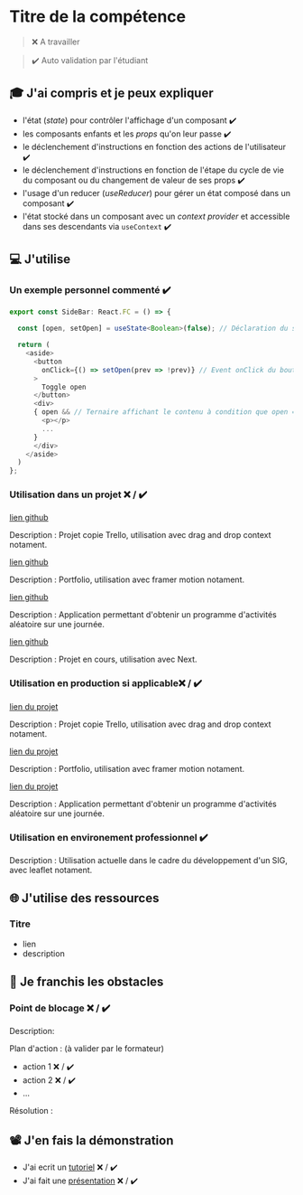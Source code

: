 # Titre de la compétence

> ❌ A travailler

> ✔️ Auto validation par l'étudiant

## 🎓 J'ai compris et je peux expliquer

- l'état (_state_) pour contrôler l'affichage d'un composant  ✔️
- les composants enfants et les _props_ qu'on leur passe  ✔️
- le déclenchement d'instructions en fonction des actions de l'utilisateur  ✔️
- le déclenchement d'instructions en fonction de l'étape du cycle de vie du composant ou du changement de valeur de ses props ✔️
- l'usage d'un reducer (_useReducer_) pour gérer un état composé dans un composant ✔️
- l'état stocké dans un composant avec un _context provider_ et accessible dans ses descendants via `useContext`  ✔️

## 💻 J'utilise

### Un exemple personnel commenté ✔️

```typescript
export const SideBar: React.FC = () => {

  const [open, setOpen] = useState<Boolean>(false); // Déclaration du state de type booléan permettant d'afficher / masquer le contenu de la sidebar

  return (
    <aside>
      <button
        onClick={() => setOpen(prev => !prev)} // Event onClick du bouton pour modifier le state Open, passe à true si state à false et false si state à true.
      >
        Toggle open
      </button>
      <div>
      { open && // Ternaire affichant le contenu à condition que open = true.
        <p></p>
        ...
      }
      </div>
    </aside>
  )
};

```

### Utilisation dans un projet ❌ / ✔️

[lien github](https://github.com/JTissot-Dev/task-planner)

Description : Projet copie Trello, utilisation avec drag and drop context notament.

[lien github](https://github.com/JTissot-Dev/portfolio-jt)

Description : Portfolio, utilisation avec framer motion notament.

[lien github](https://github.com/JTissot-Dev/ran-day)

Description : Application permettant d'obtenir un programme d'activités aléatoire sur une journée.

[lien github](https://github.com/JTissot-Dev/laps-map)

Description : Projet en cours, utilisation avec Next.

### Utilisation en production si applicable❌ / ✔️

[lien du projet](https://tasks-planner.fly.dev)

Description : Projet copie Trello, utilisation avec drag and drop context notament.

[lien du projet](https://jtissot-portfolio.fr)

Description : Portfolio, utilisation avec framer motion notament.

[lien du projet](https://ran-day.vercel.app/index)

Description : Application permettant d'obtenir un programme d'activités aléatoire sur une journée.

### Utilisation en environement professionnel  ✔️

Description : Utilisation actuelle dans le cadre du développement d'un SIG, avec leaflet notament.

## 🌐 J'utilise des ressources

### Titre

- lien
- description

## 🚧 Je franchis les obstacles

### Point de blocage ❌ / ✔️

Description:

Plan d'action : (à valider par le formateur)

- action 1 ❌ / ✔️
- action 2 ❌ / ✔️
- ...

Résolution :

## 📽️ J'en fais la démonstration

- J'ai ecrit un [tutoriel](...) ❌ / ✔️
- J'ai fait une [présentation](...) ❌ / ✔️

